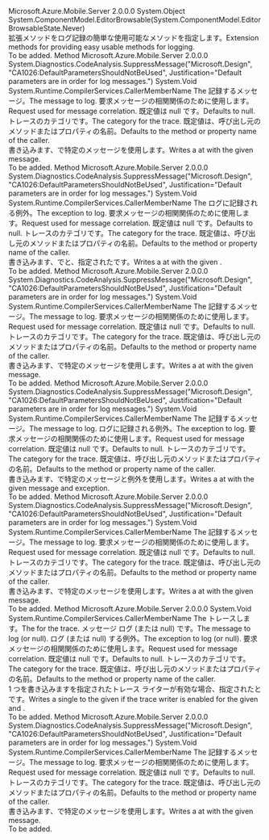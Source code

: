 <Type Name="TraceWriterExtensions" FullName="System.Web.Http.TraceWriterExtensions">
  <TypeSignature Language="C#" Value="public static class TraceWriterExtensions" />
  <TypeSignature Language="ILAsm" Value=".class public auto ansi abstract sealed beforefieldinit TraceWriterExtensions extends System.Object" />
  <TypeSignature Language="DocId" Value="T:System.Web.Http.TraceWriterExtensions" />
  <TypeSignature Language="VB.NET" Value="Public Module TraceWriterExtensions" />
  <TypeSignature Language="F#" Value="type TraceWriterExtensions = class" />
  <AssemblyInfo>
    <AssemblyName>Microsoft.Azure.Mobile.Server</AssemblyName>
    <AssemblyVersion>2.0.0.0</AssemblyVersion>
  </AssemblyInfo>
  <Base>
    <BaseTypeName>System.Object</BaseTypeName>
  </Base>
  <Interfaces />
  <Attributes>
    <Attribute>
      <AttributeName>System.ComponentModel.EditorBrowsable(System.ComponentModel.EditorBrowsableState.Never)</AttributeName>
    </Attribute>
  </Attributes>
  <Docs>
    <summary>
            <span data-ttu-id="bc140-101">拡張メソッドを<see cref="T:System.Web.Http.Tracing.ITraceWriter" />ログ記録の簡単な使用可能なメソッドを指定します。</span><span class="sxs-lookup"><span data-stu-id="bc140-101">Extension methods for <see cref="T:System.Web.Http.Tracing.ITraceWriter" /> providing easy usable methods for logging.</span></span>
            </summary>
    <remarks>To be added.</remarks>
  </Docs>
  <Members>
    <Member MemberName="Debug">
      <MemberSignature Language="C#" Value="public static void Debug (this System.Web.Http.Tracing.ITraceWriter traceWriter, string message, System.Net.Http.HttpRequestMessage request = null, string category = &quot;&quot;);" />
      <MemberSignature Language="ILAsm" Value=".method public static hidebysig void Debug(class System.Web.Http.Tracing.ITraceWriter traceWriter, string message, class System.Net.Http.HttpRequestMessage request, string category) cil managed" />
      <MemberSignature Language="DocId" Value="M:System.Web.Http.TraceWriterExtensions.Debug(System.Web.Http.Tracing.ITraceWriter,System.String,System.Net.Http.HttpRequestMessage,System.String)" />
      <MemberSignature Language="VB.NET" Value="&lt;Extension()&gt;&#xA;Public Sub Debug (traceWriter As ITraceWriter, message As String, Optional request As HttpRequestMessage = null, Optional category As String = &quot;&quot;)" />
      <MemberSignature Language="F#" Value="static member Debug : System.Web.Http.Tracing.ITraceWriter * string * System.Net.Http.HttpRequestMessage * string -&gt; unit" Usage="System.Web.Http.TraceWriterExtensions.Debug (traceWriter, message, request, category)" />
      <MemberType>Method</MemberType>
      <AssemblyInfo>
        <AssemblyName>Microsoft.Azure.Mobile.Server</AssemblyName>
        <AssemblyVersion>2.0.0.0</AssemblyVersion>
      </AssemblyInfo>
      <Attributes>
        <Attribute>
          <AttributeName>System.Diagnostics.CodeAnalysis.SuppressMessage("Microsoft.Design", "CA1026:DefaultParametersShouldNotBeUsed", Justification="Default parameters are in order for log messages.")</AttributeName>
        </Attribute>
      </Attributes>
      <ReturnValue>
        <ReturnType>System.Void</ReturnType>
      </ReturnValue>
      <Parameters>
        <Parameter Name="traceWriter" Type="System.Web.Http.Tracing.ITraceWriter" RefType="this" />
        <Parameter Name="message" Type="System.String" />
        <Parameter Name="request" Type="System.Net.Http.HttpRequestMessage" />
        <Parameter Name="category" Type="System.String">
          <Attributes>
            <Attribute>
              <AttributeName>System.Runtime.CompilerServices.CallerMemberName</AttributeName>
            </Attribute>
          </Attributes>
        </Parameter>
      </Parameters>
      <Docs>
        <param name="traceWriter"><span data-ttu-id="bc140-102"><see cref="T:System.Web.Http.Tracing.ITraceWriter" /></span><span class="sxs-lookup"><span data-stu-id="bc140-102">The <see cref="T:System.Web.Http.Tracing.ITraceWriter" /></span></span></param>
        <param name="message"><span data-ttu-id="bc140-103">記録するメッセージ。</span><span class="sxs-lookup"><span data-stu-id="bc140-103">The message to log.</span></span></param>
        <param name="request"><span data-ttu-id="bc140-104">要求メッセージの相関関係のために使用します。</span><span class="sxs-lookup"><span data-stu-id="bc140-104">Request used for message correlation.</span></span> <span data-ttu-id="bc140-105">既定値は null です。</span><span class="sxs-lookup"><span data-stu-id="bc140-105">Defaults to null.</span></span></param>
        <param name="category"><span data-ttu-id="bc140-106">トレースのカテゴリです。</span><span class="sxs-lookup"><span data-stu-id="bc140-106">The category for the trace.</span></span> <span data-ttu-id="bc140-107">既定値は、呼び出し元のメソッドまたはプロパティの名前。</span><span class="sxs-lookup"><span data-stu-id="bc140-107">Defaults to the method or property name of the caller.</span></span></param>
        <summary>
            <span data-ttu-id="bc140-108">書き込みます、<see cref="T:System.Web.Http.Tracing.TraceRecord" />で<see cref="F:System.Web.Http.Tracing.TraceLevel.Debug" />特定のメッセージを使用します。</span><span class="sxs-lookup"><span data-stu-id="bc140-108">Writes a <see cref="T:System.Web.Http.Tracing.TraceRecord" /> at <see cref="F:System.Web.Http.Tracing.TraceLevel.Debug" /> with the given message.</span></span>
            </summary>
        <remarks>To be added.</remarks>
      </Docs>
    </Member>
    <Member MemberName="Error">
      <MemberSignature Language="C#" Value="public static void Error (this System.Web.Http.Tracing.ITraceWriter traceWriter, Exception exception, System.Net.Http.HttpRequestMessage request = null, string category = &quot;&quot;);" />
      <MemberSignature Language="ILAsm" Value=".method public static hidebysig void Error(class System.Web.Http.Tracing.ITraceWriter traceWriter, class System.Exception exception, class System.Net.Http.HttpRequestMessage request, string category) cil managed" />
      <MemberSignature Language="DocId" Value="M:System.Web.Http.TraceWriterExtensions.Error(System.Web.Http.Tracing.ITraceWriter,System.Exception,System.Net.Http.HttpRequestMessage,System.String)" />
      <MemberSignature Language="F#" Value="static member Error : System.Web.Http.Tracing.ITraceWriter * Exception * System.Net.Http.HttpRequestMessage * string -&gt; unit" Usage="System.Web.Http.TraceWriterExtensions.Error (traceWriter, exception, request, category)" />
      <MemberType>Method</MemberType>
      <AssemblyInfo>
        <AssemblyName>Microsoft.Azure.Mobile.Server</AssemblyName>
        <AssemblyVersion>2.0.0.0</AssemblyVersion>
      </AssemblyInfo>
      <Attributes>
        <Attribute>
          <AttributeName>System.Diagnostics.CodeAnalysis.SuppressMessage("Microsoft.Design", "CA1026:DefaultParametersShouldNotBeUsed", Justification="Default parameters are in order for log messages.")</AttributeName>
        </Attribute>
      </Attributes>
      <ReturnValue>
        <ReturnType>System.Void</ReturnType>
      </ReturnValue>
      <Parameters>
        <Parameter Name="traceWriter" Type="System.Web.Http.Tracing.ITraceWriter" RefType="this" />
        <Parameter Name="exception" Type="System.Exception" />
        <Parameter Name="request" Type="System.Net.Http.HttpRequestMessage" />
        <Parameter Name="category" Type="System.String">
          <Attributes>
            <Attribute>
              <AttributeName>System.Runtime.CompilerServices.CallerMemberName</AttributeName>
            </Attribute>
          </Attributes>
        </Parameter>
      </Parameters>
      <Docs>
        <param name="traceWriter"><span data-ttu-id="bc140-109"><see cref="T:System.Web.Http.Tracing.ITraceWriter" /></span><span class="sxs-lookup"><span data-stu-id="bc140-109">The <see cref="T:System.Web.Http.Tracing.ITraceWriter" /></span></span></param>
        <param name="exception"><span data-ttu-id="bc140-110">ログに記録される例外。</span><span class="sxs-lookup"><span data-stu-id="bc140-110">The exception to log.</span></span></param>
        <param name="request"><span data-ttu-id="bc140-111">要求メッセージの相関関係のために使用します。</span><span class="sxs-lookup"><span data-stu-id="bc140-111">Request used for message correlation.</span></span> <span data-ttu-id="bc140-112">既定値は null です。</span><span class="sxs-lookup"><span data-stu-id="bc140-112">Defaults to null.</span></span></param>
        <param name="category"><span data-ttu-id="bc140-113">トレースのカテゴリです。</span><span class="sxs-lookup"><span data-stu-id="bc140-113">The category for the trace.</span></span> <span data-ttu-id="bc140-114">既定値は、呼び出し元のメソッドまたはプロパティの名前。</span><span class="sxs-lookup"><span data-stu-id="bc140-114">Defaults to the method or property name of the caller.</span></span></param>
        <summary>
            <span data-ttu-id="bc140-115">書き込みます、<see cref="T:System.Web.Http.Tracing.TraceRecord" />で<see cref="F:System.Web.Http.Tracing.TraceLevel.Error" />と、指定された<paramref name="exception" />です。</span><span class="sxs-lookup"><span data-stu-id="bc140-115">Writes a <see cref="T:System.Web.Http.Tracing.TraceRecord" /> at <see cref="F:System.Web.Http.Tracing.TraceLevel.Error" /> with the given <paramref name="exception" />.</span></span>
            </summary>
        <remarks>To be added.</remarks>
      </Docs>
    </Member>
    <Member MemberName="Error">
      <MemberSignature Language="C#" Value="public static void Error (this System.Web.Http.Tracing.ITraceWriter traceWriter, string message, System.Net.Http.HttpRequestMessage request = null, string category = &quot;&quot;);" />
      <MemberSignature Language="ILAsm" Value=".method public static hidebysig void Error(class System.Web.Http.Tracing.ITraceWriter traceWriter, string message, class System.Net.Http.HttpRequestMessage request, string category) cil managed" />
      <MemberSignature Language="DocId" Value="M:System.Web.Http.TraceWriterExtensions.Error(System.Web.Http.Tracing.ITraceWriter,System.String,System.Net.Http.HttpRequestMessage,System.String)" />
      <MemberSignature Language="VB.NET" Value="&lt;Extension()&gt;&#xA;Public Sub Error (traceWriter As ITraceWriter, message As String, Optional request As HttpRequestMessage = null, Optional category As String = &quot;&quot;)" />
      <MemberSignature Language="F#" Value="static member Error : System.Web.Http.Tracing.ITraceWriter * string * System.Net.Http.HttpRequestMessage * string -&gt; unit" Usage="System.Web.Http.TraceWriterExtensions.Error (traceWriter, message, request, category)" />
      <MemberType>Method</MemberType>
      <AssemblyInfo>
        <AssemblyName>Microsoft.Azure.Mobile.Server</AssemblyName>
        <AssemblyVersion>2.0.0.0</AssemblyVersion>
      </AssemblyInfo>
      <Attributes>
        <Attribute>
          <AttributeName>System.Diagnostics.CodeAnalysis.SuppressMessage("Microsoft.Design", "CA1026:DefaultParametersShouldNotBeUsed", Justification="Default parameters are in order for log messages.")</AttributeName>
        </Attribute>
      </Attributes>
      <ReturnValue>
        <ReturnType>System.Void</ReturnType>
      </ReturnValue>
      <Parameters>
        <Parameter Name="traceWriter" Type="System.Web.Http.Tracing.ITraceWriter" RefType="this" />
        <Parameter Name="message" Type="System.String" />
        <Parameter Name="request" Type="System.Net.Http.HttpRequestMessage" />
        <Parameter Name="category" Type="System.String">
          <Attributes>
            <Attribute>
              <AttributeName>System.Runtime.CompilerServices.CallerMemberName</AttributeName>
            </Attribute>
          </Attributes>
        </Parameter>
      </Parameters>
      <Docs>
        <param name="traceWriter"><span data-ttu-id="bc140-116"><see cref="T:System.Web.Http.Tracing.ITraceWriter" /></span><span class="sxs-lookup"><span data-stu-id="bc140-116">The <see cref="T:System.Web.Http.Tracing.ITraceWriter" /></span></span></param>
        <param name="message"><span data-ttu-id="bc140-117">記録するメッセージ。</span><span class="sxs-lookup"><span data-stu-id="bc140-117">The message to log.</span></span></param>
        <param name="request"><span data-ttu-id="bc140-118">要求メッセージの相関関係のために使用します。</span><span class="sxs-lookup"><span data-stu-id="bc140-118">Request used for message correlation.</span></span> <span data-ttu-id="bc140-119">既定値は null です。</span><span class="sxs-lookup"><span data-stu-id="bc140-119">Defaults to null.</span></span></param>
        <param name="category"><span data-ttu-id="bc140-120">トレースのカテゴリです。</span><span class="sxs-lookup"><span data-stu-id="bc140-120">The category for the trace.</span></span> <span data-ttu-id="bc140-121">既定値は、呼び出し元のメソッドまたはプロパティの名前。</span><span class="sxs-lookup"><span data-stu-id="bc140-121">Defaults to the method or property name of the caller.</span></span></param>
        <summary>
            <span data-ttu-id="bc140-122">書き込みます、<see cref="T:System.Web.Http.Tracing.TraceRecord" />で<see cref="F:System.Web.Http.Tracing.TraceLevel.Error" />特定のメッセージを使用します。</span><span class="sxs-lookup"><span data-stu-id="bc140-122">Writes a <see cref="T:System.Web.Http.Tracing.TraceRecord" /> at <see cref="F:System.Web.Http.Tracing.TraceLevel.Error" /> with the given message.</span></span>
            </summary>
        <remarks>To be added.</remarks>
      </Docs>
    </Member>
    <Member MemberName="Error">
      <MemberSignature Language="C#" Value="public static void Error (this System.Web.Http.Tracing.ITraceWriter traceWriter, string message, Exception exception, System.Net.Http.HttpRequestMessage request = null, string category = &quot;&quot;);" />
      <MemberSignature Language="ILAsm" Value=".method public static hidebysig void Error(class System.Web.Http.Tracing.ITraceWriter traceWriter, string message, class System.Exception exception, class System.Net.Http.HttpRequestMessage request, string category) cil managed" />
      <MemberSignature Language="DocId" Value="M:System.Web.Http.TraceWriterExtensions.Error(System.Web.Http.Tracing.ITraceWriter,System.String,System.Exception,System.Net.Http.HttpRequestMessage,System.String)" />
      <MemberSignature Language="F#" Value="static member Error : System.Web.Http.Tracing.ITraceWriter * string * Exception * System.Net.Http.HttpRequestMessage * string -&gt; unit" Usage="System.Web.Http.TraceWriterExtensions.Error (traceWriter, message, exception, request, category)" />
      <MemberType>Method</MemberType>
      <AssemblyInfo>
        <AssemblyName>Microsoft.Azure.Mobile.Server</AssemblyName>
        <AssemblyVersion>2.0.0.0</AssemblyVersion>
      </AssemblyInfo>
      <Attributes>
        <Attribute>
          <AttributeName>System.Diagnostics.CodeAnalysis.SuppressMessage("Microsoft.Design", "CA1026:DefaultParametersShouldNotBeUsed", Justification="Default parameters are in order for log messages.")</AttributeName>
        </Attribute>
      </Attributes>
      <ReturnValue>
        <ReturnType>System.Void</ReturnType>
      </ReturnValue>
      <Parameters>
        <Parameter Name="traceWriter" Type="System.Web.Http.Tracing.ITraceWriter" RefType="this" />
        <Parameter Name="message" Type="System.String" />
        <Parameter Name="exception" Type="System.Exception" />
        <Parameter Name="request" Type="System.Net.Http.HttpRequestMessage" />
        <Parameter Name="category" Type="System.String">
          <Attributes>
            <Attribute>
              <AttributeName>System.Runtime.CompilerServices.CallerMemberName</AttributeName>
            </Attribute>
          </Attributes>
        </Parameter>
      </Parameters>
      <Docs>
        <param name="traceWriter"><span data-ttu-id="bc140-123"><see cref="T:System.Web.Http.Tracing.ITraceWriter" /></span><span class="sxs-lookup"><span data-stu-id="bc140-123">The <see cref="T:System.Web.Http.Tracing.ITraceWriter" /></span></span></param>
        <param name="message"><span data-ttu-id="bc140-124">記録するメッセージ。</span><span class="sxs-lookup"><span data-stu-id="bc140-124">The message to log.</span></span></param>
        <param name="exception"><span data-ttu-id="bc140-125">ログに記録される例外。</span><span class="sxs-lookup"><span data-stu-id="bc140-125">The exception to log.</span></span></param>
        <param name="request"><span data-ttu-id="bc140-126">要求メッセージの相関関係のために使用します。</span><span class="sxs-lookup"><span data-stu-id="bc140-126">Request used for message correlation.</span></span> <span data-ttu-id="bc140-127">既定値は null です。</span><span class="sxs-lookup"><span data-stu-id="bc140-127">Defaults to null.</span></span></param>
        <param name="category"><span data-ttu-id="bc140-128">トレースのカテゴリです。</span><span class="sxs-lookup"><span data-stu-id="bc140-128">The category for the trace.</span></span> <span data-ttu-id="bc140-129">既定値は、呼び出し元のメソッドまたはプロパティの名前。</span><span class="sxs-lookup"><span data-stu-id="bc140-129">Defaults to the method or property name of the caller.</span></span></param>
        <summary>
            <span data-ttu-id="bc140-130">書き込みます、<see cref="T:System.Web.Http.Tracing.TraceRecord" />で<see cref="F:System.Web.Http.Tracing.TraceLevel.Error" />特定のメッセージと例外を使用します。</span><span class="sxs-lookup"><span data-stu-id="bc140-130">Writes a <see cref="T:System.Web.Http.Tracing.TraceRecord" /> at <see cref="F:System.Web.Http.Tracing.TraceLevel.Error" /> with the given message and exception.</span></span>
            </summary>
        <remarks>To be added.</remarks>
      </Docs>
    </Member>
    <Member MemberName="Info">
      <MemberSignature Language="C#" Value="public static void Info (this System.Web.Http.Tracing.ITraceWriter traceWriter, string message, System.Net.Http.HttpRequestMessage request = null, string category = &quot;&quot;);" />
      <MemberSignature Language="ILAsm" Value=".method public static hidebysig void Info(class System.Web.Http.Tracing.ITraceWriter traceWriter, string message, class System.Net.Http.HttpRequestMessage request, string category) cil managed" />
      <MemberSignature Language="DocId" Value="M:System.Web.Http.TraceWriterExtensions.Info(System.Web.Http.Tracing.ITraceWriter,System.String,System.Net.Http.HttpRequestMessage,System.String)" />
      <MemberSignature Language="VB.NET" Value="&lt;Extension()&gt;&#xA;Public Sub Info (traceWriter As ITraceWriter, message As String, Optional request As HttpRequestMessage = null, Optional category As String = &quot;&quot;)" />
      <MemberSignature Language="F#" Value="static member Info : System.Web.Http.Tracing.ITraceWriter * string * System.Net.Http.HttpRequestMessage * string -&gt; unit" Usage="System.Web.Http.TraceWriterExtensions.Info (traceWriter, message, request, category)" />
      <MemberType>Method</MemberType>
      <AssemblyInfo>
        <AssemblyName>Microsoft.Azure.Mobile.Server</AssemblyName>
        <AssemblyVersion>2.0.0.0</AssemblyVersion>
      </AssemblyInfo>
      <Attributes>
        <Attribute>
          <AttributeName>System.Diagnostics.CodeAnalysis.SuppressMessage("Microsoft.Design", "CA1026:DefaultParametersShouldNotBeUsed", Justification="Default parameters are in order for log messages.")</AttributeName>
        </Attribute>
      </Attributes>
      <ReturnValue>
        <ReturnType>System.Void</ReturnType>
      </ReturnValue>
      <Parameters>
        <Parameter Name="traceWriter" Type="System.Web.Http.Tracing.ITraceWriter" RefType="this" />
        <Parameter Name="message" Type="System.String" />
        <Parameter Name="request" Type="System.Net.Http.HttpRequestMessage" />
        <Parameter Name="category" Type="System.String">
          <Attributes>
            <Attribute>
              <AttributeName>System.Runtime.CompilerServices.CallerMemberName</AttributeName>
            </Attribute>
          </Attributes>
        </Parameter>
      </Parameters>
      <Docs>
        <param name="traceWriter"><span data-ttu-id="bc140-131"><see cref="T:System.Web.Http.Tracing.ITraceWriter" /></span><span class="sxs-lookup"><span data-stu-id="bc140-131">The <see cref="T:System.Web.Http.Tracing.ITraceWriter" /></span></span></param>
        <param name="message"><span data-ttu-id="bc140-132">記録するメッセージ。</span><span class="sxs-lookup"><span data-stu-id="bc140-132">The message to log.</span></span></param>
        <param name="request"><span data-ttu-id="bc140-133">要求メッセージの相関関係のために使用します。</span><span class="sxs-lookup"><span data-stu-id="bc140-133">Request used for message correlation.</span></span> <span data-ttu-id="bc140-134">既定値は null です。</span><span class="sxs-lookup"><span data-stu-id="bc140-134">Defaults to null.</span></span></param>
        <param name="category"><span data-ttu-id="bc140-135">トレースのカテゴリです。</span><span class="sxs-lookup"><span data-stu-id="bc140-135">The category for the trace.</span></span> <span data-ttu-id="bc140-136">既定値は、呼び出し元のメソッドまたはプロパティの名前。</span><span class="sxs-lookup"><span data-stu-id="bc140-136">Defaults to the method or property name of the caller.</span></span></param>
        <summary>
            <span data-ttu-id="bc140-137">書き込みます、<see cref="T:System.Web.Http.Tracing.TraceRecord" />で<see cref="F:System.Web.Http.Tracing.TraceLevel.Info" />特定のメッセージを使用します。</span><span class="sxs-lookup"><span data-stu-id="bc140-137">Writes a <see cref="T:System.Web.Http.Tracing.TraceRecord" /> at <see cref="F:System.Web.Http.Tracing.TraceLevel.Info" /> with the given message.</span></span>
            </summary>
        <remarks>To be added.</remarks>
      </Docs>
    </Member>
    <Member MemberName="Trace">
      <MemberSignature Language="C#" Value="public static void Trace (this System.Web.Http.Tracing.ITraceWriter traceWriter, System.Web.Http.Tracing.TraceLevel level, string message, Exception exception, System.Net.Http.HttpRequestMessage request = null, string category = &quot;&quot;);" />
      <MemberSignature Language="ILAsm" Value=".method public static hidebysig void Trace(class System.Web.Http.Tracing.ITraceWriter traceWriter, valuetype System.Web.Http.Tracing.TraceLevel level, string message, class System.Exception exception, class System.Net.Http.HttpRequestMessage request, string category) cil managed" />
      <MemberSignature Language="DocId" Value="M:System.Web.Http.TraceWriterExtensions.Trace(System.Web.Http.Tracing.ITraceWriter,System.Web.Http.Tracing.TraceLevel,System.String,System.Exception,System.Net.Http.HttpRequestMessage,System.String)" />
      <MemberSignature Language="F#" Value="static member Trace : System.Web.Http.Tracing.ITraceWriter * System.Web.Http.Tracing.TraceLevel * string * Exception * System.Net.Http.HttpRequestMessage * string -&gt; unit" Usage="System.Web.Http.TraceWriterExtensions.Trace (traceWriter, level, message, exception, request, category)" />
      <MemberType>Method</MemberType>
      <AssemblyInfo>
        <AssemblyName>Microsoft.Azure.Mobile.Server</AssemblyName>
        <AssemblyVersion>2.0.0.0</AssemblyVersion>
      </AssemblyInfo>
      <ReturnValue>
        <ReturnType>System.Void</ReturnType>
      </ReturnValue>
      <Parameters>
        <Parameter Name="traceWriter" Type="System.Web.Http.Tracing.ITraceWriter" RefType="this" />
        <Parameter Name="level" Type="System.Web.Http.Tracing.TraceLevel" />
        <Parameter Name="message" Type="System.String" />
        <Parameter Name="exception" Type="System.Exception" />
        <Parameter Name="request" Type="System.Net.Http.HttpRequestMessage" />
        <Parameter Name="category" Type="System.String">
          <Attributes>
            <Attribute>
              <AttributeName>System.Runtime.CompilerServices.CallerMemberName</AttributeName>
            </Attribute>
          </Attributes>
        </Parameter>
      </Parameters>
      <Docs>
        <param name="traceWriter"><span data-ttu-id="bc140-138"><see cref="T:System.Web.Http.Tracing.ITraceWriter" /></span><span class="sxs-lookup"><span data-stu-id="bc140-138">The <see cref="T:System.Web.Http.Tracing.ITraceWriter" /></span></span></param>
        <param name="level"><span data-ttu-id="bc140-139"><see cref="T:System.Web.Http.Tracing.TraceLevel" />トレースします。</span><span class="sxs-lookup"><span data-stu-id="bc140-139">The <see cref="T:System.Web.Http.Tracing.TraceLevel" /> for the trace.</span></span></param>
        <param name="message"><span data-ttu-id="bc140-140">メッセージ ログ (または null) です。</span><span class="sxs-lookup"><span data-stu-id="bc140-140">The message to log (or null).</span></span></param>
        <param name="exception"><span data-ttu-id="bc140-141">ログ (または null) する例外。</span><span class="sxs-lookup"><span data-stu-id="bc140-141">The exception to log (or null).</span></span></param>
        <param name="request"><span data-ttu-id="bc140-142">要求メッセージの相関関係のために使用します。</span><span class="sxs-lookup"><span data-stu-id="bc140-142">Request used for message correlation.</span></span> <span data-ttu-id="bc140-143">既定値は null です。</span><span class="sxs-lookup"><span data-stu-id="bc140-143">Defaults to null.</span></span></param>
        <param name="category"><span data-ttu-id="bc140-144">トレースのカテゴリです。</span><span class="sxs-lookup"><span data-stu-id="bc140-144">The category for the trace.</span></span> <span data-ttu-id="bc140-145">既定値は、呼び出し元のメソッドまたはプロパティの名前。</span><span class="sxs-lookup"><span data-stu-id="bc140-145">Defaults to the method or property name of the caller.</span></span></param>
        <summary>
            <span data-ttu-id="bc140-146">1 つを書き込みます<see cref="T:System.Web.Http.Tracing.TraceRecord" />を指定された<see cref="T:System.Web.Http.Tracing.ITraceWriter" />トレース ライターが有効な場合、指定された<paramref name="category" />と<paramref name="level" />です。</span><span class="sxs-lookup"><span data-stu-id="bc140-146">Writes a single <see cref="T:System.Web.Http.Tracing.TraceRecord" /> to the given <see cref="T:System.Web.Http.Tracing.ITraceWriter" /> if the trace writer is enabled for the given <paramref name="category" /> and <paramref name="level" />.</span></span>
            </summary>
        <remarks>To be added.</remarks>
      </Docs>
    </Member>
    <Member MemberName="Warn">
      <MemberSignature Language="C#" Value="public static void Warn (this System.Web.Http.Tracing.ITraceWriter traceWriter, string message, System.Net.Http.HttpRequestMessage request = null, string category = &quot;&quot;);" />
      <MemberSignature Language="ILAsm" Value=".method public static hidebysig void Warn(class System.Web.Http.Tracing.ITraceWriter traceWriter, string message, class System.Net.Http.HttpRequestMessage request, string category) cil managed" />
      <MemberSignature Language="DocId" Value="M:System.Web.Http.TraceWriterExtensions.Warn(System.Web.Http.Tracing.ITraceWriter,System.String,System.Net.Http.HttpRequestMessage,System.String)" />
      <MemberSignature Language="VB.NET" Value="&lt;Extension()&gt;&#xA;Public Sub Warn (traceWriter As ITraceWriter, message As String, Optional request As HttpRequestMessage = null, Optional category As String = &quot;&quot;)" />
      <MemberSignature Language="F#" Value="static member Warn : System.Web.Http.Tracing.ITraceWriter * string * System.Net.Http.HttpRequestMessage * string -&gt; unit" Usage="System.Web.Http.TraceWriterExtensions.Warn (traceWriter, message, request, category)" />
      <MemberType>Method</MemberType>
      <AssemblyInfo>
        <AssemblyName>Microsoft.Azure.Mobile.Server</AssemblyName>
        <AssemblyVersion>2.0.0.0</AssemblyVersion>
      </AssemblyInfo>
      <Attributes>
        <Attribute>
          <AttributeName>System.Diagnostics.CodeAnalysis.SuppressMessage("Microsoft.Design", "CA1026:DefaultParametersShouldNotBeUsed", Justification="Default parameters are in order for log messages.")</AttributeName>
        </Attribute>
      </Attributes>
      <ReturnValue>
        <ReturnType>System.Void</ReturnType>
      </ReturnValue>
      <Parameters>
        <Parameter Name="traceWriter" Type="System.Web.Http.Tracing.ITraceWriter" RefType="this" />
        <Parameter Name="message" Type="System.String" />
        <Parameter Name="request" Type="System.Net.Http.HttpRequestMessage" />
        <Parameter Name="category" Type="System.String">
          <Attributes>
            <Attribute>
              <AttributeName>System.Runtime.CompilerServices.CallerMemberName</AttributeName>
            </Attribute>
          </Attributes>
        </Parameter>
      </Parameters>
      <Docs>
        <param name="traceWriter"><span data-ttu-id="bc140-147"><see cref="T:System.Web.Http.Tracing.ITraceWriter" /></span><span class="sxs-lookup"><span data-stu-id="bc140-147">The <see cref="T:System.Web.Http.Tracing.ITraceWriter" /></span></span></param>
        <param name="message"><span data-ttu-id="bc140-148">記録するメッセージ。</span><span class="sxs-lookup"><span data-stu-id="bc140-148">The message to log.</span></span></param>
        <param name="request"><span data-ttu-id="bc140-149">要求メッセージの相関関係のために使用します。</span><span class="sxs-lookup"><span data-stu-id="bc140-149">Request used for message correlation.</span></span> <span data-ttu-id="bc140-150">既定値は null です。</span><span class="sxs-lookup"><span data-stu-id="bc140-150">Defaults to null.</span></span></param>
        <param name="category"><span data-ttu-id="bc140-151">トレースのカテゴリです。</span><span class="sxs-lookup"><span data-stu-id="bc140-151">The category for the trace.</span></span> <span data-ttu-id="bc140-152">既定値は、呼び出し元のメソッドまたはプロパティの名前。</span><span class="sxs-lookup"><span data-stu-id="bc140-152">Defaults to the method or property name of the caller.</span></span></param>
        <summary>
            <span data-ttu-id="bc140-153">書き込みます、<see cref="T:System.Web.Http.Tracing.TraceRecord" />で<see cref="F:System.Web.Http.Tracing.TraceLevel.Warn" />特定のメッセージを使用します。</span><span class="sxs-lookup"><span data-stu-id="bc140-153">Writes a <see cref="T:System.Web.Http.Tracing.TraceRecord" /> at <see cref="F:System.Web.Http.Tracing.TraceLevel.Warn" /> with the given message.</span></span>
            </summary>
        <remarks>To be added.</remarks>
      </Docs>
    </Member>
  </Members>
</Type>